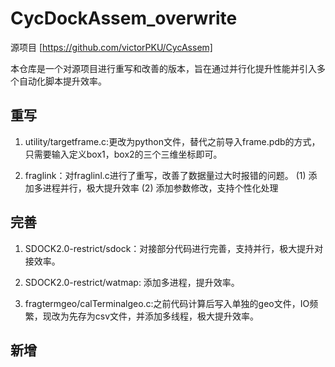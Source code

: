 # CycDockAssem_overwrite

源项目 [https://github.com/victorPKU/CycAssem]

本仓库是一个对源项目进行重写和改善的版本，旨在通过并行化提升性能并引入多个自动化脚本提升效率。

## 重写
1. utility/targetframe.c:更改为python文件，替代之前导入frame.pdb的方式，只需要输入定义box1，box2的三个三维坐标即可。

2. fraglink：对fraglinl.c进行了重写，改善了数据量过大时报错的问题。
(1) 添加多进程并行，极大提升效率
(2) 添加参数修改，支持个性化处理


## 完善
1. SDOCK2.0-restrict/sdock：对接部分代码进行完善，支持并行，极大提升对接效率。

2. SDOCK2.0-restrict/watmap: 添加多进程，提升效率。

3. fragtermgeo/calTerminalgeo.c:之前代码计算后写入单独的geo文件，IO频繁，现改为先存为csv文件，并添加多线程，极大提升效率。

## 新增

